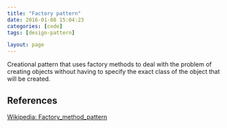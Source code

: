 ```yaml
---
title: "Factory pattern"
date: 2016-01-08 15:04:23
categories: [code]
tags: [design-pattern]

layout: page
---
```


Creational pattern that uses factory methods to deal with the problem of creating objects without having to specify the exact class of the object that will be created.

## References

[Wikipedia: Factory_method_pattern](https://en.wikipedia.org/wiki/Factory_method_pattern)
